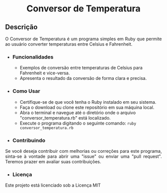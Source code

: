 <h1 align="center">Conversor de Temperatura</h1>

## Descrição 
<p align="justify">O Conversor de Temperatura é um programa simples em Ruby que permite ao usuário converter temperaturas entre Celsius e Fahrenheit.</p>


* ### Funcionalidades

     - Exemplos de conversão entre  temperaturas de Celsius para Fahrenheit e vice-versa.
     - Apresenta o resultado da conversão de forma clara e precisa.

* ### Como Usar
  
     - Certifique-se de que você tenha o Ruby instalado em seu sistema.
     - Faça o download ou clone este repositório em sua máquina local.
     - Abra o terminal e navegue até o diretório onde o arquivo "conversor_temperatura.rb" está localizado.
     - Execute o programa digitando o seguinte comando:
       `ruby conversor_temperatura.rb`

* ### Contribuindo

<p align="justify">Se você deseja contribuir com melhorias ou correções para este programa, sinta-se à vontade para abrir uma "issue" ou enviar uma "pull request". Teremos prazer em avaliar suas contribuições.</p>

* ### Licença
<p align="justify">Este projeto está licenciado sob a Licença MIT</p>









